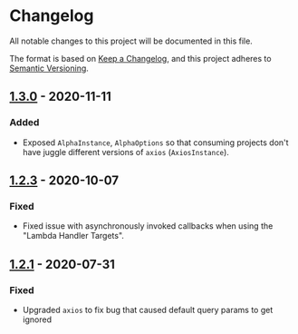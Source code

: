 # Changelog

All notable changes to this project will be documented in this file.

The format is based on [Keep a Changelog](https://keepachangelog.com/en/1.0.0/),
and this project adheres to [Semantic Versioning](https://semver.org/spec/v2.0.0.html).

## [1.3.0] - 2020-11-11
### Added
- Exposed `AlphaInstance`, `AlphaOptions` so that consuming projects don't have
juggle different versions of `axios` (`AxiosInstance`).

## [1.2.3] - 2020-10-07
### Fixed
- Fixed issue with asynchronously invoked callbacks when using the "Lambda Handler Targets".

## [1.2.1] - 2020-07-31
### Fixed
- Upgraded `axios` to fix bug that caused default query params to get ignored

[1.3.0]: https://github.com/lifeomic/cli/compare/v1.2.3...v1.3.0
[1.2.3]: https://github.com/lifeomic/cli/compare/v1.2.2...v1.2.3
[1.2.1]: https://github.com/lifeomic/cli/compare/v1.2.0...v1.2.1
